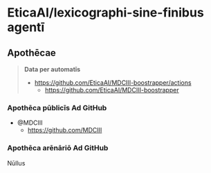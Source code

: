 # EticaAI/lexicographi-sine-finibus agentī

## Apothēcae

> **Data per automatīs**
>
> - https://github.com/EticaAI/MDCIII-boostrapper/actions
>   - https://github.com/EticaAI/MDCIII-boostrapper

### Apothēca pūblicīs Ad GitHub 
- @MDCIII
  - https://github.com/MDCIII

### Apothēca arēnāriō Ad GitHub

Nūllus

<!--
@TODO need to enable some way to keep alive before 60 days passed.
      See complaints and alternatives like:
      - https://github.community/t/no-notification-workflow-disabled-after-60-days/182169
      - https://github.com/gautamkrishnar/keepalive-workflow

@TODO create an organization profile README, see
      - https://docs.github.com/en/organizations/collaborating-with-groups-in-organizations/customizing-your-organizations-profile
        - .github/profile/README.md
      - Organization picture from https://unsplash.com/photos/_YzGQvASeMk


## Project test cases
- /workspace/git/mdciii/1568346_20220619
- https://github.com/MDCIII/1568346_20220619/

## Requires more tunning
- https://protegewiki.stanford.edu/wiki/Scalability_and_Tuning
  - > Projects larger than 100K frames typically required the use of the database backend. MySQL seems to give the best performance of the RDBM's that we have tested.
    - (Outdated, but exists) https://protegewiki.stanford.edu/wiki/ConvertToDBScript
  - > Ontop can (somewhat) work also with SQLite https://github.com/ontop/ontop/issues/134
    - Note to self: cli here https://ontop-vkg.org/guide/cli.html#
  - Ontop with database, turorial
    - https://ontop-vkg.org/tutorial/basic/setup.html#database-setup
      - https://ontop-vkg.org/tutorial/h2.zip -> /home/fititnt/Downloads/h2
      - jdbc:h2:~/Downloads/h2/university-session1
        - `SELECT "last_name" FROM "uni1"."academic" WHERE "position" = 1` worked
      - https://ontop-vkg.org/tutorial/basic/university.ttl
      - https://ontop-vkg.org/tutorial/basic/university.obda
      - https://ontop-vkg.org/tutorial/basic/university.properties
    - C***lho que tutorial super bacana https://ontop-vkg.org/tutorial/basic/university-1.html
      - TODO https://ontop-vkg.org/tutorial/interact/jupyter.html#sparqlwrapper
- https://www.researchgate.net/post/When-OWL-API-is-not-allowing-large-size-ontologies-then-how-we-are-going-to-handle-this-issue-for-a-large-application
  - > "Note that ontologies are more oriented to capture and model the intensional dimension of the data (the schema), instead of the actual data. I recommend you to read the works on the OWL-DL Lite segment, which allows to handle the T-BOX in memory, while storing and handling the A-BOX in an external database, providing you the scalability you might be looking for. You might find the works by Diego Calvanese and Mariano Rodríguez Muro on Query rewriting useful .
- 

```
@prefix : <http://example.org/voc#> .
@prefix foaf: <http://xmlns.com/foaf/0.1/> .
@prefix rdf: <http://www.w3.org/1999/02/22-rdf-syntax-ns#> .
@prefix rr: <http://www.w3.org/ns/r2rml#> .
@prefix xsd: <http://www.w3.org/2001/XMLSchema#> .

<urn:uni1-student> a rr:TriplesMap;
  rr:logicalTable [ a rr:R2RMLView;
      rr:sqlQuery "SELECT * FROM \"uni1\".\"student\""
    ];
  rr:predicateObjectMap [ a rr:PredicateObjectMap;
      rr:objectMap [ a rr:ObjectMap, rr:TermMap;
          rr:column "first_name";
          rr:datatype xsd:string;
          rr:termType rr:Literal
        ];
      rr:predicate foaf:firstName
    ], [ a rr:PredicateObjectMap;
      rr:objectMap [ a rr:ObjectMap, rr:TermMap;
          rr:column "last_name";
          rr:datatype xsd:string;
          rr:termType rr:Literal
        ];
      rr:predicate foaf:lastName
    ];
  rr:subjectMap [ a rr:SubjectMap, rr:TermMap;
      rr:class :Student;
      rr:template "http://example.org/voc#uni1/student/{s_id}";
      rr:termType rr:IRI
    ] .

<urn:uni1-academic> a rr:TriplesMap;
  rr:logicalTable [ a rr:R2RMLView;
      rr:sqlQuery """SELECT *
FROM \"uni1\".\"academic\""""
    ];
  rr:predicateObjectMap [ a rr:PredicateObjectMap;
      rr:objectMap [ a rr:ObjectMap, rr:TermMap;
          rr:column "first_name";
          rr:datatype xsd:string;
          rr:termType rr:Literal
        ];
      rr:predicate foaf:firstName
    ], [ a rr:PredicateObjectMap;
      rr:objectMap [ a rr:ObjectMap, rr:TermMap;
          rr:column "last_name";
          rr:datatype xsd:string;
          rr:termType rr:Literal
        ];
      rr:predicate foaf:lastName
    ];
  rr:subjectMap [ a rr:SubjectMap, rr:TermMap;
      rr:class :FacultyMember;
      rr:template "http://example.org/uni1/academic/{a_id}";
      rr:termType rr:IRI
    ] .

<urn:uni1-course> a rr:TriplesMap;
  rr:logicalTable [ a rr:R2RMLView;
      rr:sqlQuery """SELECT *
FROM \"uni1\".\"course\""""
    ];
  rr:predicateObjectMap [ a rr:PredicateObjectMap;
      rr:objectMap [ a rr:ObjectMap, rr:TermMap;
          rr:column "title";
          rr:termType rr:Literal
        ];
      rr:predicate :title
    ], [ a rr:PredicateObjectMap;
      rr:object <http://example.org/uni1/university>;
      rr:predicate :isGivenAt
    ];
  rr:subjectMap [ a rr:SubjectMap, rr:TermMap;
      rr:class :Course;
      rr:template "http://example.org/uni1/course/{c_id}";
      rr:termType rr:IRI
    ] .

<urn:uni1-teaching> a rr:TriplesMap;
  rr:logicalTable [ a rr:R2RMLView;
      rr:sqlQuery """SELECT *
FROM \"uni1\".\"teaching\""""
    ];
  rr:predicateObjectMap [ a rr:PredicateObjectMap;
      rr:objectMap [ a rr:ObjectMap, rr:TermMap;
          rr:template "http://example.org/uni1/course/{c_id}";
          rr:termType rr:IRI
        ];
      rr:predicate :teaches
    ];
  rr:subjectMap [ a rr:SubjectMap, rr:TermMap;
      rr:template "http://example.org/uni1/academic/{a_id}";
      rr:termType rr:IRI
    ] .

<urn:uni1-registration> a rr:TriplesMap;
  rr:logicalTable [ a rr:R2RMLView;
      rr:sqlQuery """SELECT *
FROM \"uni1\".\"course-registration\""""
    ];
  rr:predicateObjectMap [ a rr:PredicateObjectMap;
      rr:objectMap [ a rr:ObjectMap, rr:TermMap;
          rr:template "http://example.org/uni1/course/{c_id}";
          rr:termType rr:IRI
        ];
      rr:predicate :attends
    ];
  rr:subjectMap [ a rr:SubjectMap, rr:TermMap;
      rr:template "http://example.org/uni1/student/{s_id}";
      rr:termType rr:IRI
    ] .

<urn:uni1-fullProfessor> a rr:TriplesMap;
  rr:logicalTable [ a rr:R2RMLView;
      rr:sqlQuery """SELECT *
FROM \"uni1\".\"academic\"
WHERE \"position\" = 1"""
    ];
  rr:subjectMap [ a rr:SubjectMap, rr:TermMap;
      rr:class :FullProfessor;
      rr:template "http://example.org/uni1/academic/{a_id}";
      rr:termType rr:IRI
    ] .

<urn:uni2.person> a rr:TriplesMap;
  rr:logicalTable [ a rr:R2RMLView;
      rr:sqlQuery """SELECT *
FROM \"uni2\".\"person\""""
    ];
  rr:predicateObjectMap [ a rr:PredicateObjectMap;
      rr:objectMap [ a rr:ObjectMap, rr:TermMap;
          rr:column "fname";
          rr:datatype xsd:string;
          rr:termType rr:Literal
        ];
      rr:predicate foaf:firstName
    ], [ a rr:PredicateObjectMap;
      rr:objectMap [ a rr:ObjectMap, rr:TermMap;
          rr:column "lname";
          rr:datatype xsd:string;
          rr:termType rr:Literal
        ];
      rr:predicate foaf:lastName
    ];
  rr:subjectMap [ a rr:SubjectMap, rr:TermMap;
      rr:class foaf:Person;
      rr:template "http://example.org/uni2/person/{pid}";
      rr:termType rr:IRI
    ] .

<urn:uni2-course> a rr:TriplesMap;
  rr:logicalTable [ a rr:R2RMLView;
      rr:sqlQuery """SELECT *
FROM \"uni2\".\"course\""""
    ];
  rr:predicateObjectMap [ a rr:PredicateObjectMap;
      rr:objectMap [ a rr:ObjectMap, rr:TermMap;
          rr:column "topic";
          rr:datatype xsd:string;
          rr:termType rr:Literal
        ];
      rr:predicate :title
    ], [ a rr:PredicateObjectMap;
      rr:object <http://example.org/uni2/university>;
      rr:predicate :isGivenAt
    ];
  rr:subjectMap [ a rr:SubjectMap, rr:TermMap;
      rr:class :Course;
      rr:template "http://example.org/uni2/course/{cid}";
      rr:termType rr:IRI
    ] .

<urn:uni2-lecturer> a rr:TriplesMap;
  rr:logicalTable [ a rr:R2RMLView;
      rr:sqlQuery """SELECT *
FROM \"uni2\".\"course\""""
    ];
  rr:predicateObjectMap [ a rr:PredicateObjectMap;
      rr:objectMap [ a rr:ObjectMap, rr:TermMap;
          rr:template "http://example.org/uni2/course/{cid}";
          rr:termType rr:IRI
        ];
      rr:predicate :givesLecture
    ];
  rr:subjectMap [ a rr:SubjectMap, rr:TermMap;
      rr:template "http://example.org/uni2/person/{lecturer}";
      rr:termType rr:IRI
    ] .

<urn:uni2-lab-teacher> a rr:TriplesMap;
  rr:logicalTable [ a rr:R2RMLView;
      rr:sqlQuery """SELECT *
FROM \"uni2\".\"course\""""
    ];
  rr:predicateObjectMap [ a rr:PredicateObjectMap;
      rr:objectMap [ a rr:ObjectMap, rr:TermMap;
          rr:template "http://example.org/uni2/course/{cid}";
          rr:termType rr:IRI
        ];
      rr:predicate :givesLab
    ];
  rr:subjectMap [ a rr:SubjectMap, rr:TermMap;
      rr:template "http://example.org/uni2/person/{lab_teacher}";
      rr:termType rr:IRI
    ] .

<urn:uni2-registration> a rr:TriplesMap;
  rr:logicalTable [ a rr:R2RMLView;
      rr:sqlQuery """SELECT *
FROM \"uni2\".\"registration\""""
    ];
  rr:predicateObjectMap [ a rr:PredicateObjectMap;
      rr:objectMap [ a rr:ObjectMap, rr:TermMap;
          rr:template "http://example.org/uni2/course/{cid}";
          rr:termType rr:IRI
        ];
      rr:predicate :attends
    ];
  rr:subjectMap [ a rr:SubjectMap, rr:TermMap;
      rr:template "http://example.org/uni2/person/{pid}";
      rr:termType rr:IRI
    ] .

<urn:uni2-undergraduate> a rr:TriplesMap;
  rr:logicalTable [ a rr:R2RMLView;
      rr:sqlQuery """SELECT *
FROM \"uni2\".\"person\"
WHERE \"status\" = 1"""
    ];
  rr:subjectMap [ a rr:SubjectMap, rr:TermMap;
      rr:class :UndergraduateStudent;
      rr:template "http://example.org/uni2/person/{pid}";
      rr:termType rr:IRI
    ] .

```
-->
